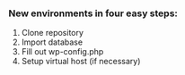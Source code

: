 ###  New environments in four easy steps:

1. Clone repository
2. Import database
3. Fill out wp-config.php
4. Setup virtual host (if necessary)